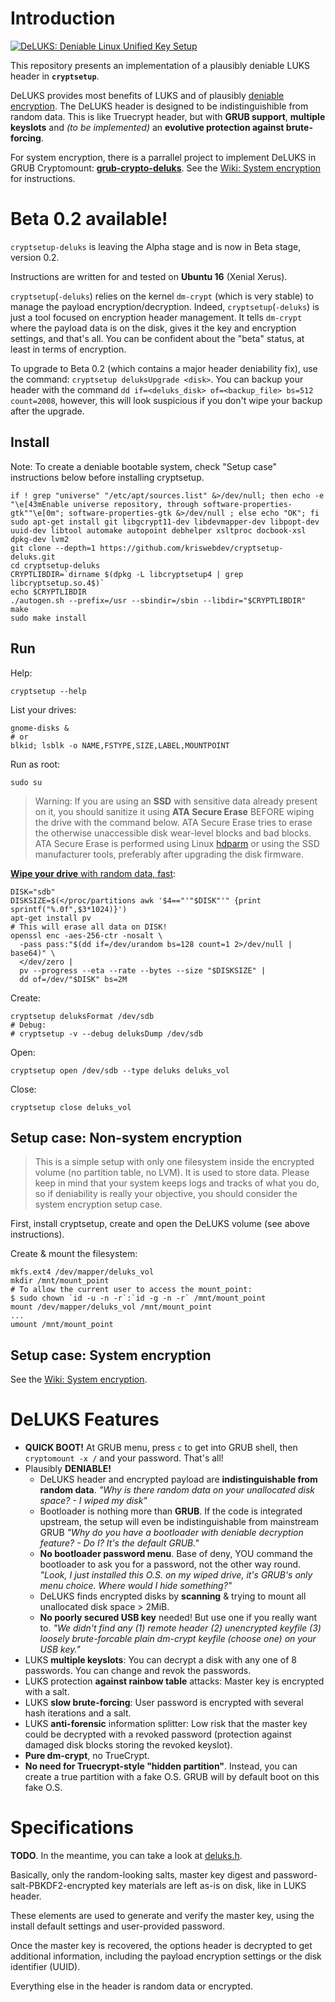 # Introduction

[![DeLUKS: Deniable Linux Unified Key Setup](https://raw.githubusercontent.com/kriswebdev/grub-crypto-deluks/gh-pages/assets/deluks_logo.png)](https://github.com/kriswebdev/grub-crypto-deluks)

This repository presents an implementation of a plausibly deniable LUKS header in **`cryptsetup`**.

DeLUKS provides most benefits of LUKS and of plausibly [deniable encryption](https://en.wikipedia.org/wiki/Deniable_encryption). The DeLUKS header is designed to be indistinguishible from random data. This is like Truecrypt header, but with **GRUB support**, **multiple keyslots** and *(to be implemented)* an **evolutive protection against brute-forcing**.

For system encryption, there is a parrallel project to implement DeLUKS in GRUB Cryptomount: **[grub-crypto-deluks](https://github.com/kriswebdev/grub-crypto-deluks)**. See the [Wiki: System encryption](https://github.com/kriswebdev/cryptsetup-deluks/wiki/System-encryption) for instructions.

Beta 0.2 available!
===

`cryptsetup-deluks` is leaving the Alpha stage and is now in Beta stage, version 0.2.

Instructions are written for and tested on **Ubuntu 16** (Xenial Xerus).

`cryptsetup`(`-deluks`) relies on the kernel `dm-crypt` (which is very stable) to manage the payload encryption/decryption. Indeed, `cryptsetup`(`-deluks`) is just a tool focused on encryption header management. It tells `dm-crypt` where the payload data is on the disk, gives it the key and encryption settings, and that's all. You can be confident about the "beta" status, at least in terms of encryption.

To upgrade to Beta 0.2 (which contains a major header deniability fix), use the command: `cryptsetup deluksUpgrade <disk>`. You can backup your header with the command `dd if=<deluks_disk> of=<backup_file> bs=512 count=2008`, however, this will look suspicious if you don't wipe your backup after the upgrade.

Install
---

Note: To create a deniable bootable system, check "Setup case" instructions below before installing cryptsetup.

    if ! grep "universe" "/etc/apt/sources.list" &>/dev/null; then echo -e "\e[43mEnable universe repository, through software-properties-gtk""\e[0m"; software-properties-gtk &>/dev/null ; else echo "OK"; fi
    sudo apt-get install git libgcrypt11-dev libdevmapper-dev libpopt-dev uuid-dev libtool automake autopoint debhelper xsltproc docbook-xsl dpkg-dev lvm2
    git clone --depth=1 https://github.com/kriswebdev/cryptsetup-deluks.git
    cd cryptsetup-deluks
    CRYPTLIBDIR=`dirname $(dpkg -L libcryptsetup4 | grep libcryptsetup.so.4$)`
    echo $CRYPTLIBDIR
    ./autogen.sh --prefix=/usr --sbindir=/sbin --libdir="$CRYPTLIBDIR"
    make
    sudo make install
    
Run
---

Help:

    cryptsetup --help

List your drives:

    gnome-disks &
    # or
    blkid; lsblk -o NAME,FSTYPE,SIZE,LABEL,MOUNTPOINT

Run as root:

    sudo su

> Warning: If you are using an **SSD** with sensitive data already present on it, you should sanitize it using **ATA Secure Erase** BEFORE wiping the drive with the command below. ATA Secure Erase tries to erase the otherwise unaccessible disk wear-level blocks and bad blocks. ATA Secure Erase is performed using Linux [hdparm](https://ata.wiki.kernel.org/index.php/ATA_Secure_Erase) or using the SSD manufacturer tools, preferably after upgrading the disk firmware.

[**Wipe your drive** with random data, fast](http://unix.stackexchange.com/questions/72216/fast-way-to-randomize-hd):

    DISK="sdb"
    DISKSIZE=$(</proc/partitions awk '$4=="'"$DISK"'" {print sprintf("%.0f",$3*1024)}')
    apt-get install pv
    # This will erase all data on DISK!
    openssl enc -aes-256-ctr -nosalt \
      -pass pass:"$(dd if=/dev/urandom bs=128 count=1 2>/dev/null | base64)" \
      </dev/zero |
      pv --progress --eta --rate --bytes --size "$DISKSIZE" |
      dd of=/dev/"$DISK" bs=2M

Create:

    cryptsetup deluksFormat /dev/sdb
    # Debug:
    # cryptsetup -v --debug deluksDump /dev/sdb

Open:

    cryptsetup open /dev/sdb --type deluks deluks_vol

Close:

    cryptsetup close deluks_vol

Setup case: Non-system encryption
---

> This is a simple setup with only one filesystem inside the encrypted volume (no partition table, no LVM). It is used to store data. Please keep in mind that your system keeps logs and tracks of what you do, so if deniability is really your objective, you should consider the system encryption setup case.

First, install cryptsetup, create and open the DeLUKS volume (see above instructions).

Create & mount the filesystem:

    mkfs.ext4 /dev/mapper/deluks_vol
    mkdir /mnt/mount_point
    # To allow the current user to access the mount_point:
    $ sudo chown `id -u -n -r`:`id -g -n -r` /mnt/mount_point
    mount /dev/mapper/deluks_vol /mnt/mount_point
    ...
    umount /mnt/mount_point

Setup case: System encryption
---

See the [Wiki: System encryption](https://github.com/kriswebdev/cryptsetup-deluks/wiki/System-encryption).

DeLUKS Features
===
- **QUICK BOOT!** At GRUB menu, press `c` to get into GRUB shell, then `cryptomount -x /` and your password. That's all!
- Plausibly **DENIABLE!**
  - DeLUKS header and encrypted payload are **indistinguishable from random data**. *"Why is there random data on your unallocated disk space? - I wiped my disk"*
  - Bootloader is nothing more than **GRUB**. If the code is integrated upstream, the setup will even be indistinguishable from mainstream GRUB *"Why do you have a bootloader with deniable decryption feature? - Do I? It's the default GRUB."*
  - **No bootloader password menu**. Base of deny, YOU command the bootloader to ask you for a password, not the other way round. *"Look, I just installed this O.S. on my wiped drive, it's GRUB's only menu choice. Where would I hide something?"*
  - DeLUKS finds encrypted disks by **scanning** & trying to mount all unallocated disk space > 2MiB.
  - **No poorly secured USB key** needed! But use one if you really want to. *"We didn't find any (1) remote header (2) unencrypted keyfile (3) loosely brute-forcable plain dm-crypt keyfile (choose one) on your USB key."*
- LUKS **multiple keyslots**: You can decrypt a disk with any one of 8 passwords. You can change and revok the passwords.
- LUKS protection **against rainbow table** attacks: Master key is encrypted with a salt.
- LUKS **slow brute-forcing**: User password is encrypted with several hash iterations and a salt.
- LUKS **anti-forensic** information splitter: Low risk that the master key could be decrypted with a revoked password (protection against damaged disk blocks storing the revoked keyslot).
- **Pure dm-crypt**, no TrueCrypt.
- **No need for Truecrypt-style "hidden partition"**. Instead, you can create a true partition with a fake O.S. GRUB will by default boot on this fake O.S.

Specifications
===

**TODO**. In the meantime, you can take a look at [deluks.h](https://github.com/kriswebdev/cryptsetup-deluks/blob/master/lib/deluks1/deluks.h).

Basically, only the random-looking salts, master key digest and password-salt-PBKDF2-encrypted key materials are left as-is on disk, like in LUKS header. 

These elements are used to generate and verify the master key, using the install default settings and user-provided password.

Once the master key is recovered, the options header is decrypted to get additional information, including the payload encryption settings or the disk identifier (UUID).

Everything else in the header is random data or encrypted.
